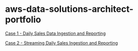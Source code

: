 # aws-data-solutions-architect-portfolio

[Case 1 - Daily Sales Data Ingestion and Reporting](https://github.com/DonnaDia/aws-data-solutions-architect-portfolio/blob/4821261f15593cb7cfe2645ec134472cca5d5165/Case%201%20-%20Daily%20Sales%20Data%20Ingestion%20and%20Reporting.md)

[Case 2 - Streaming Daily Sales Ingestion and Reporting](https://github.com/DonnaDia/aws-data-solutions-architect-portfolio/blob/7c6ed5ae1044e24d1d81f3823e8ce100efe5535d/Case%202%20-%20%20Streaming%20Sales%20Ingestion%20and%20Reporting.md)
